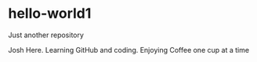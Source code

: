 # hello-world1
Just another repository

Josh Here. Learning GitHub and coding. 
Enjoying Coffee one cup at a time
